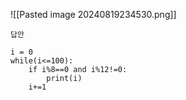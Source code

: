 ![[Pasted image 20240819234530.png]]

```
답안

i = 0
while(i<=100):
    if i%8==0 and i%12!=0:
        print(i)
    i+=1
        
```